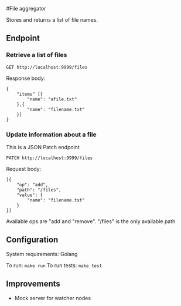 #File aggregator

Stores and returns a list of file names.

## Endpoint

### Retrieve a list of files

```
GET http://localhost:9999/files
```

Response body:
```
{
    "items" [{
        "name": "afile.txt"
    },{
        "name": "filename.txt"
    }]
}
```

### Update information about a file

This is a JSON Patch endpoint

```
PATCH http://localhost:9999/files
```
Request body:
```
[{
    "op": "add",
    "path": "/files",
    "value": {
        "name": "filename.txt"
    }
}]
```

Available ops are "add and "remove". "/files" is the only available path

## Configuration

System requirements: Golang

To run: `make run`
To run tests: `make test`

## Improvements
- Mock server for watcher nodes
